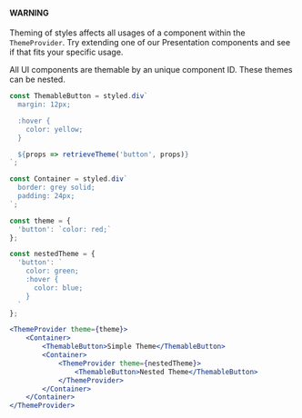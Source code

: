 #### WARNING

Theming of styles affects all usages of a component within the `ThemeProvider`. Try extending one of our Presentation components and see if that fits your specific usage.

All UI components are themable by an unique component ID. These themes can be nested.

```jsx
const ThemableButton = styled.div`
  margin: 12px;

  :hover {
    color: yellow;
  }

  ${props => retrieveTheme('button', props)}
`;

const Container = styled.div`
  border: grey solid;
  padding: 24px;
`;

const theme = {
  'button': `color: red;`
};

const nestedTheme = {
  'button': `
    color: green;
    :hover {
      color: blue;
    }
  `
};

<ThemeProvider theme={theme}>
    <Container>
        <ThemableButton>Simple Theme</ThemableButton>
        <Container>
            <ThemeProvider theme={nestedTheme}>
                <ThemableButton>Nested Theme</ThemableButton>
            </ThemeProvider>
        </Container>
    </Container>
</ThemeProvider>
```
